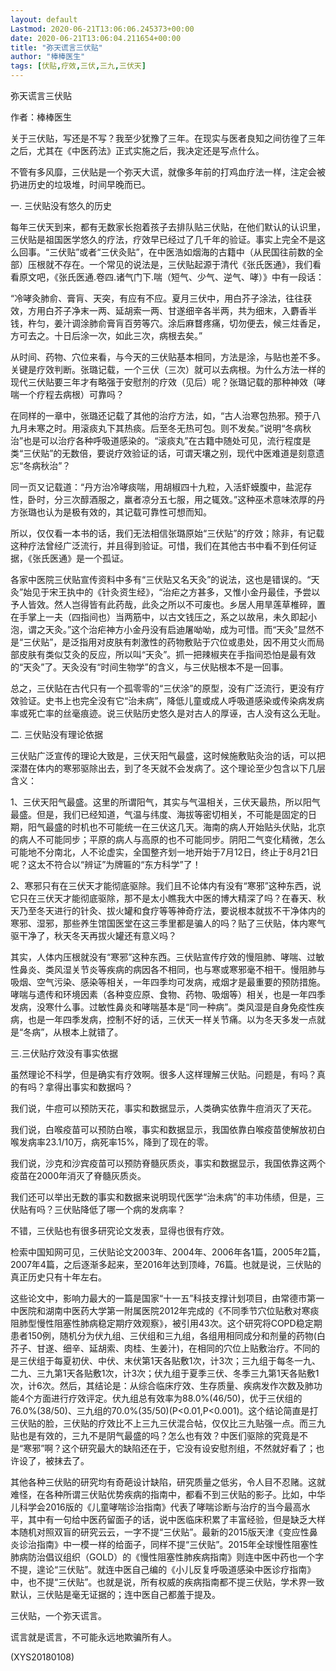 ```yaml
---
layout: default
Lastmod: 2020-06-21T13:06:06.245373+00:00
date: 2020-06-21T13:06:04.211654+00:00
title: "弥天谎言三伏贴"
author: "棒棒医生"
tags: [伏贴,疗效,三伏,三九,三伏天]
---
```


弥天谎言三伏贴

作者：棒棒医生

关于三伏贴，写还是不写？我至少犹豫了三年。在现实与医者良知之间彷徨了三年之后，尤其在《中医药法》正式实施之后，我决定还是写点什么。

不管有多风靡，三伏贴是一个弥天大谎，就像多年前的打鸡血疗法一样，注定会被扔进历史的垃圾堆，时间早晚而已。

一. 三伏贴没有悠久的历史

每年三伏天到来，都有无数家长抱着孩子去排队贴三伏贴，在他们默认的认识里，三伏贴是祖国医学悠久的疗法，疗效早已经过了几千年的验证。事实上完全不是这么回事。“三伏贴”或者“三伏灸贴”，在中医浩如烟海的古籍中（从民国往前数的全部）压根就不存在。一个常见的说法是，三伏贴起源于清代《张氏医通》，我们看看原文吧，《张氏医通.卷四.诸气门下.喘（短气、少气、逆气、哮）》中有一段话：

“冷哮灸肺俞、膏肓、天突，有应有不应。夏月三伏中，用白芥子涂法，往往获效，方用白芥子净末一两、延胡索一两、甘遂细辛各半两，共为细末，入麝香半钱，杵匀，姜汁调涂肺俞膏肓百劳等穴。涂后麻瞀疼痛，切勿便去，候三炷香足，方可去之。十日后涂一次，如此三次，病根去矣。”

从时间、药物、穴位来看，与今天的三伏贴基本相同，方法是涂，与贴也差不多。关键是疗效判断。张璐记载，一个三伏（三次）就可以去病根。为什么方法一样的现代三伏贴要三年才有略强于安慰剂的疗效（见后）呢？张璐记载的那种神效（哮喘一个疗程去病根）可靠吗？

在同样的一章中，张璐还记载了其他的治疗方法，如，“古人治寒包热邪。预于八九月未寒之时。用滚痰丸下其热痰。后至冬无热可包。则不发矣。”说明“冬病秋治”也是可以治疗各种呼吸道感染的。“滚痰丸”在古籍中随处可见，流行程度是类“三伏贴”的无数倍，要说疗效验证的话，可谓天壤之别，现代中医难道是刻意遗忘“冬病秋治”？

同一页又记载道：“丹方治冷哮痰喘，用胡椒四十九粒，入活虾蟆腹中，盐泥存性，卧时，分三次醇酒服之，羸者凉分五七服，用之辄效。”这种巫术意味浓厚的丹方张璐也认为是极有效的，其记载可靠性可想而知。

所以，仅仅看一本书的话，我们无法相信张璐原始“三伏贴”的疗效；除非，有记载这种疗法曾经广泛流行，并且得到验证。可惜，我们在其他古书中看不到任何证据，《张氏医通》是一个孤证。

各家中医院三伏贴宣传资料中多有“三伏贴又名天灸”的说法，这也是错误的。“天灸”始见于宋王执中的《针灸资生经》，“治疟之方甚多，又惟小金丹最佳，予尝以予人皆效。然人岂得皆有此药哉，此灸之所以不可废也。乡居人用旱莲草椎碎，置在手掌上一夫（四指间也）当两筋中，以古文钱压之，系之以故帛，未久即起小泡，谓之天灸。”这个治疟神方小金丹没有启迪屠呦呦，成为可惜。而“天灸”显然不是“三伏贴”，是泛指用对皮肤有刺激性的药物敷贴于穴位或患处，因不用艾火而局部皮肤有类似艾灸的反应，所以叫“天灸”。抓一把辣椒夹在手指间恐怕是最有效的“天灸”了。天灸没有“时间生物学”的含义，与三伏贴根本不是一回事。

总之，三伏贴在古代只有一个孤零零的“三伏涂”的原型，没有广泛流行，更没有疗效验证。史书上也完全没有它“治未病”，降低儿童或成人呼吸道感染或传染病发病率或死亡率的丝毫痕迹。说三伏贴历史悠久是对古人的厚诬，古人没有这么无耻。

二. 三伏贴没有理论依据

三伏贴广泛宣传的理论大致是，三伏天阳气最盛，这时候施敷贴灸治的话，可以把深潜在体内的寒邪驱除出去，到了冬天就不会发病了。这个理论至少包含以下几层含义：

1、三伏天阳气最盛。这里的所谓阳气，其实与气温相关，三伏天最热，所以阳气最盛。但是，我们已经知道，气温与纬度、海拔等密切相关，不可能是固定的日期，阳气最盛的时机也不可能统一在三伏这几天。海南的病人开始贴头伏贴，北京的病人不可能同步；平原的病人与高原的也不可能同步。阴阳二气变化精微，怎么可能地不分南北，人不论虚实，全国整齐划一地开始于7月12日，终止于8月21日呢？这太不符合以“辨证”为牌匾的“东方科学”了！

2、寒邪只有在三伏天才能彻底驱除。我们且不论体内有没有“寒邪”这种东西，说它只在三伏天才能彻底驱除，那不是太小瞧我大中医的博大精深了吗？在春天、秋天乃至冬天进行的针灸、拔火罐和食疗等等神奇疗法，要说根本就拔不干净体内的寒邪、湿邪，那些养生馆国医堂在这三季里都是骗人的吗？贴了三伏贴，体内寒气驱干净了，秋天冬天再拔火罐还有意义吗？

其实，人体内压根就没有“寒邪”这种东西。三伏贴宣传疗效的慢阻肺、哮喘、过敏性鼻炎、类风湿关节炎等疾病的病因各不相同，也与寒或寒邪毫不相干。慢阻肺与吸烟、空气污染、感染等相关，一年四季均可发病，戒烟才是最重要的预防措施。哮喘与遗传和环境因素（各种变应原、食物、药物、吸烟等）相关，也是一年四季发病，没寒什么事。过敏性鼻炎和哮喘基本是“同一种病”。类风湿是自身免疫性疾病，也是一年四季发病，控制不好的话，三伏天一样关节痛。以为冬天多发一点就是“冬病”，从根本上就错了。

三.三伏贴疗效没有事实依据

虽然理论不科学，但是确实有疗效啊。很多人这样理解三伏贴。问题是，有吗？真的有吗？拿得出事实和数据吗？

我们说，牛痘可以预防天花，事实和数据显示，人类确实依靠牛痘消灭了天花。

我们说，白喉疫苗可以预防白喉，事实和数据显示，我国依靠白喉疫苗使解放初白喉发病率23.1/10万，病死率15%，降到了现在的零。

我们说，沙克和沙宾疫苗可以预防脊髓灰质炎，事实和数据显示，我国依靠这两个疫苗在2000年消灭了脊髓灰质炎。

我们还可以举出无数的事实和数据来说明现代医学“治未病”的丰功伟绩，但是，三伏贴有吗？三伏贴降低了哪一个病的发病率？

不错，三伏贴也有很多研究论文发表，显得也很有疗效。

检索中国知网可见，三伏贴论文2003年、2004年、2006年各1篇，2005年2篇，2007年4篇，之后逐渐多起来，至2016年达到顶峰，76篇。也就是说，三伏贴的真正历史只有十年左右。

这些论文中，影响力最大的一篇是国家“十一五”科技支撑计划项目，由常德市第一中医院和湖南中医药大学第一附属医院2012年完成的《不同季节穴位贴敷对寒痰阻肺型慢性阻塞性肺病稳定期疗效观察》，被引用43次。这个研究将COPD稳定期患者150例，随机分为伏九组、三伏组和三九组，各组用相同成分和剂量的药物(白芥子、甘遂、细辛、延胡索、肉桂、生姜汁)，在相同的穴位上贴敷治疗。不同的是三伏组于每夏初伏、中伏、末伏第1天各贴敷1次，计3次；三九组于每冬一九、二九、三九第1天各贴敷1次，计3次；伏九组于夏季三伏、冬季三九第1天各贴敷1次，计6次。然后，其结论是：从综合临床疗效、生存质量、疾病发作次数及肺功能4个方面进行疗效评定。伏九组总有效率为88.0%(46/50)，优于三伏组的76.0%(38/50)、三九组的70.0%(35/50)(P<0.01,P<0.001)。这个结论简直是打三伏贴的脸，三伏贴的疗效比不上三九三伏混合帖，仅仅比三九贴强一点。而三九贴也是有效的，三九不是阴气最盛的吗？怎么也有效？中医们驱除的究竟是不是“寒邪”啊？这个研究最大的缺陷还在于，它没有设安慰剂组，不然就好看了；也许设了，被抹去了。

其他各种三伏贴的研究均有奇葩设计缺陷，研究质量之低劣，令人目不忍赌。这就难怪，在各种所谓三伏贴优势疾病的指南中，都看不到三伏贴的影子。比如，中华儿科学会2016版的《儿童哮喘诊治指南》代表了哮喘诊断与治疗的当今最高水平，其中有一句给中医药留面子的话，说中医临床积累了丰富经验，但是缺乏大样本随机对照双盲的研究云云，一字不提“三伏贴”。最新的2015版天津《变应性鼻炎诊治指南》中一模一样的给面子，同样不提“三伏贴”。2015年全球慢性阻塞性肺病防治倡议组织（GOLD）的《慢性阻塞性肺疾病指南》则连中医中药也一个字不提，遑论“三伏贴”。就连中医自己编的《小儿反复呼吸道感染中医诊疗指南》中，也不提“三伏贴”。也就是说，所有权威的疾病指南都不提三伏贴，学术界一致默认，三伏贴是毫无证据的；连中医自己都羞于提及。

三伏贴，一个弥天谎言。

谎言就是谎言，不可能永远地欺骗所有人。

(XYS20180108)

